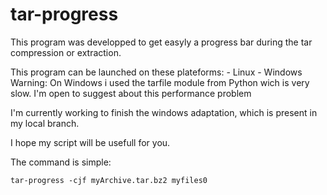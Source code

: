 # tar-progress

This program was developped to get easyly a progress bar during the tar compression or extraction.

This program can be launched on these plateforms:
    - Linux
    - Windows
Warning: On Windows i used the tarfile module from Python wich is very slow. I'm open to suggest about this performance problem

I'm currently working to finish the windows adaptation, which is present in my local branch.

I hope my script will be usefull for you.

The command is simple: 
    
`tar-progress -cjf myArchive.tar.bz2 myfiles0`